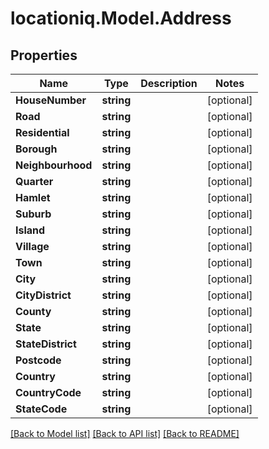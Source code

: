
# locationiq.Model.Address

## Properties

Name | Type | Description | Notes
------------ | ------------- | ------------- | -------------
**HouseNumber** | **string** |  | [optional] 
**Road** | **string** |  | [optional] 
**Residential** | **string** |  | [optional] 
**Borough** | **string** |  | [optional] 
**Neighbourhood** | **string** |  | [optional] 
**Quarter** | **string** |  | [optional] 
**Hamlet** | **string** |  | [optional] 
**Suburb** | **string** |  | [optional] 
**Island** | **string** |  | [optional] 
**Village** | **string** |  | [optional] 
**Town** | **string** |  | [optional] 
**City** | **string** |  | [optional] 
**CityDistrict** | **string** |  | [optional] 
**County** | **string** |  | [optional] 
**State** | **string** |  | [optional] 
**StateDistrict** | **string** |  | [optional] 
**Postcode** | **string** |  | [optional] 
**Country** | **string** |  | [optional] 
**CountryCode** | **string** |  | [optional] 
**StateCode** | **string** |  | [optional] 

[[Back to Model list]](../README.md#documentation-for-models)
[[Back to API list]](../README.md#documentation-for-api-endpoints)
[[Back to README]](../README.md)

